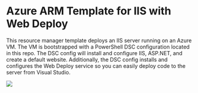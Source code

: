 # Azure ARM Template for IIS with Web Deploy

This resource manager template deploys an IIS server running on an Azure VM. The VM is bootstrapped with a PowerShell DSC configuration located in this repo. The DSC config will install and configure IIS, ASP.NET, and create a default website. Additionally, the DSC config installs and configures the Web Deploy service so you can easily deploy code to the server from Visual Studio.

<a href="https://portal.azure.com/#create/Microsoft.Template/uri/https%3A%2F%2Fraw.githubusercontent.com%2Fmikepfeiffer%2Fiis-webdeploy%2Fmaster%2Fazuredeploy.json" target="_blank"><img src="http://azuredeploy.net/deploybutton.png"/></a>
